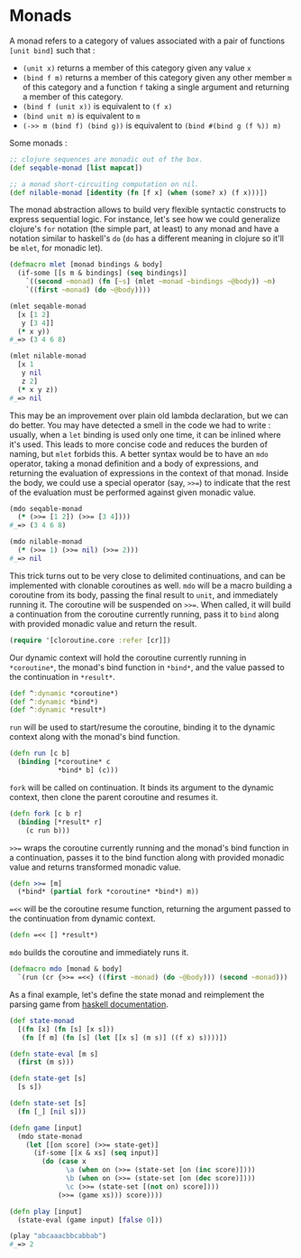 # Monads

A monad refers to a category of values associated with a pair of functions `[unit bind]` such that :
* `(unit x)` returns a member of this category given any value `x`
* `(bind f m)` returns a member of this category given any other member `m` of this category and a function `f` taking a single argument and returning a member of this category.
* `(bind f (unit x))` is equivalent to `(f x)`
* `(bind unit m)` is equivalent to `m`
* `(->> m (bind f) (bind g))` is equivalent to `(bind #(bind g (f %)) m)`

Some monads :
```clojure
;; clojure sequences are monadic out of the box.
(def seqable-monad [list mapcat])

;; a monad short-circuiting computation on nil.
(def nilable-monad [identity (fn [f x] (when (some? x) (f x)))])
```

The monad abstraction allows to build very flexible syntactic constructs to express sequential logic. For instance, let's see how we could generalize clojure's `for` notation (the simple part, at least) to any monad and have a notation similar to haskell's `do` (`do` has a different meaning in clojure so it'll be `mlet`, for monadic let).

```clojure
(defmacro mlet [monad bindings & body]
  (if-some [[s m & bindings] (seq bindings)]
    `((second ~monad) (fn [~s] (mlet ~monad ~bindings ~@body)) ~m)
    `((first ~monad) (do ~@body))))

(mlet seqable-monad
  [x [1 2]
   y [3 4]]
  (* x y))
#_=> (3 4 6 8)

(mlet nilable-monad
  [x 1
   y nil
   z 2]
  (* x y z))
#_=> nil
```

This may be an improvement over plain old lambda declaration, but we can do better. You may have detected a smell in the code we had to write : usually, when a `let` binding is used only one time, it can be inlined where it's used. This leads to more concise code and reduces the burden of naming, but `mlet` forbids this. A better syntax would be to have an `mdo` operator, taking a monad definition and a body of expressions, and returning the evaluation of expressions in the context of that monad. Inside the body, we could use a special operator (say, `>>=`) to indicate that the rest of the evaluation must be performed against given monadic value.

```clojure
(mdo seqable-monad
  (* (>>= [1 2]) (>>= [3 4])))
#_=> (3 4 6 8)

(mdo nilable-monad
  (* (>>= 1) (>>= nil) (>>= 2)))
#_=> nil
```

This trick turns out to be very close to delimited continuations, and can be implemented with clonable coroutines as well. `mdo` will be a macro building a coroutine from its body, passing the final result to `unit`, and immediately running it. The coroutine will be suspended on `>>=`. When called, it will build a continuation from the coroutine currently running, pass it to `bind` along with provided monadic value and return the result.
```clojure
(require '[cloroutine.core :refer [cr]])
```

Our dynamic context will hold the coroutine currently running in `*coroutine*`, the monad's bind function in `*bind*`, and the value passed to the continuation in `*result*`.
```clojure
(def ^:dynamic *coroutine*)
(def ^:dynamic *bind*)
(def ^:dynamic *result*)
```

`run` will be used to start/resume the coroutine, binding it to the dynamic context along with the monad's bind function.
```clojure
(defn run [c b]
  (binding [*coroutine* c
            *bind* b] (c)))
```

`fork` will be called on continuation. It binds its argument to the dynamic context, then clone the parent coroutine and resumes it.
```clojure
(defn fork [c b r]
  (binding [*result* r]
    (c run b)))
```

`>>=` wraps the coroutine currently running and the monad's bind function in a continuation, passes it to the bind function along with provided monadic value and returns transformed monadic value.
```clojure
(defn >>= [m]
  (*bind* (partial fork *coroutine* *bind*) m))
```

`=<<` will be the coroutine resume function, returning the argument passed to the continuation from dynamic context.
```clojure
(defn =<< [] *result*)
```

`mdo` builds the coroutine and immediately runs it.
```clojure
(defmacro mdo [monad & body]
  `(run (cr {>>= =<<} ((first ~monad) (do ~@body))) (second ~monad)))
```

As a final example, let's define the state monad and reimplement the parsing game from [haskell documentation](https://wiki.haskell.org/State_Monad).

```clojure
(def state-monad
  [(fn [x] (fn [s] [x s]))
   (fn [f m] (fn [s] (let [[x s] (m s)] ((f x) s))))])

(defn state-eval [m s]
  (first (m s)))

(defn state-get [s]
  [s s])

(defn state-set [s]
  (fn [_] [nil s]))

(defn game [input]
  (mdo state-monad
    (let [[on score] (>>= state-get)]
      (if-some [[x & xs] (seq input)]
        (do (case x
              \a (when on (>>= (state-set [on (inc score)])))
              \b (when on (>>= (state-set [on (dec score)])))
              \c (>>= (state-set [(not on) score])))
            (>>= (game xs))) score))))

(defn play [input]
  (state-eval (game input) [false 0]))

(play "abcaaacbbcabbab")
#_=> 2
```
